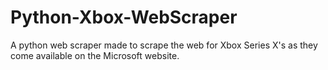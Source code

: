 # Python-Xbox-WebScraper
A python web scraper made to scrape the web for Xbox Series X's as they come available on the Microsoft website.
